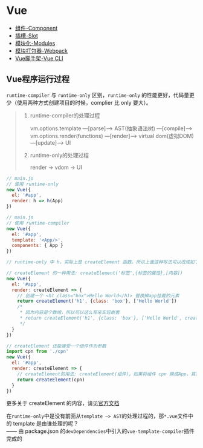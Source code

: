 # Vue

* [组件-Component](Vue/Component.md)
* [插槽-Slot](Vue/Slot.md)
* [模块化-Modules](Vue/Modules.md)
* [模块打包器-Webpack](Vue/Webpack.md)
* [Vue脚手架-Vue CLI](Vue/Vue_CLI.md)

## Vue程序运行过程

`runtime-compiler` 与 `runtime-only` 区别，`runtime-only` 的性能更好，代码量更少（使用两种方式创建项目的时候，complier 比 only 要大）。

> 1. runtime-compiler的处理过程
>
>     vm.options.template —[parse]—> AST(抽象语法树) —[compile]—> vm.options.render(functions) —[render]—> virtual dom(虚拟DOM) —[update]—> UI
>
> 2. runtime-only的处理过程
>
>     render -> vdom -> UI

```JavaScript
// main.js
// 使用 runtime-only
new Vue({
  el: '#app',
  render: h => h(App)
})
```

```JavaScript
// main.js
// 使用 runtime-compiler
new Vue({
  el: '#app',
  template: '<App/>',
  components: { App }
})

// runtime-only 中 h，实际上是 createElement 函数。所以上面这种写法可以改成如下

// createElement 的一种用法: createElement('标签',{标签的属性},[内容])
new Vue({
  el: '#app',
  render: createElement => {
    // 创建一个 <h1 class="box">Hello World</h1> 替换掉app挂载的元素
    return createElement('h1', {class: 'box'}, ['Hello World'])
    /*
     * 因为内容是个数组，所以可以这么写来实现嵌套
     * return createElement('h1', {class: 'box'}, ['Hello World', createElement('button',['按钮'])])
     */
  }
})

// createElement 还能接受一个组件作为参数
import cpn from './cpn'
new Vue({
  el: '#app',
  render: createElement => {
    // createElement的用法: createElement(组件)。如果将组件 cpn 换成App，其实就更 runtime-only 的写法是一样的了
    return createElement(cpn)
  }
})
```

更多关于 createElement 的内容，请见[官方文档](https://cn.vuejs.org/v2/guide/render-function.html#createElement-%E5%8F%82%E6%95%B0)

在`runtime-only`中是没有前面从`template —> AST`的处理过程的，那`*.vue`文件中的 template 是由谁处理的呢？  
—— 由 package.json 的`devDependencies`中引入的`vue-template-compiler`插件完成的
